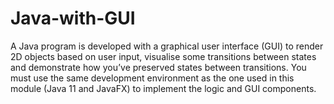 # Java-with-GUI
A Java program is developed with a graphical user interface (GUI) to render 2D objects based on user input, visualise some transitions between states and demonstrate how you’ve preserved states between transitions. You must use the same development environment as the one used in this module (Java 11 and JavaFX) to implement the logic and GUI components.
